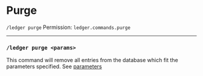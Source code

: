 # Purge
`/ledger purge`
Permission: `ledger.commands.purge`

---

### `/ledger purge <params>`
This command will remove all entries from the database which fit the parameters specified. See [parameters](../parameters.md)